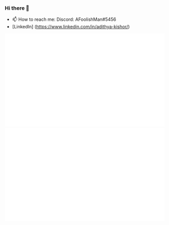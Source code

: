 ### Hi there 👋

- 📫 How to reach me: Discord: AFoolishMan#5456
- [LinkedIn] (https://www.linkedin.com/in/adithya-kishor/)

![](https://raw.githubusercontent.com/The-Coder-Kishor/my-github-stats/master/generated/overview.svg#gh-dark-mode-only)
![](https://raw.githubusercontent.com/The-Coder-Kishor/my-github-stats/master/generated/languages.svg#gh-dark-mode-only)
